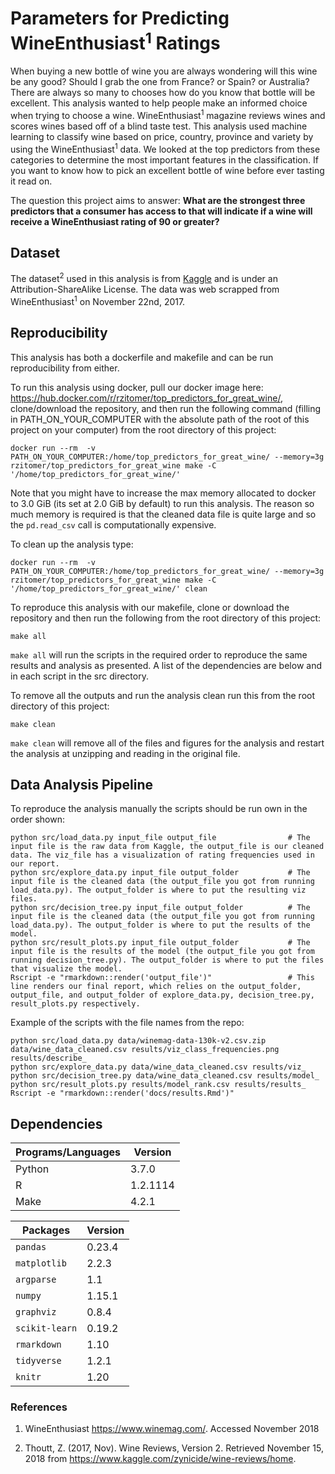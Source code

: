 # Parameters for Predicting WineEnthusiast<sup>1</sup> Ratings

When buying a new bottle of wine you are always wondering will this wine be any good? Should I grab the one from France? or Spain? or Australia? There are always so many to chooses how do you know that bottle will be excellent. This analysis wanted to help people make an informed choice when trying to choose a wine. WineEnthusiast<sup>1</sup> magazine reviews wines and scores wines based off of a blind taste test. This analysis used machine learning to classify wine based on price, country, province and variety by using the WineEnthusiast<sup>1</sup> data. We looked at the top predictors from these categories to determine the most important features in the classification. If you want to know how to pick an excellent bottle of wine before ever tasting it read on.

The question this project aims to answer: **What are the strongest three predictors that a consumer has access to that will indicate if a wine will receive a WineEnthusiast rating of 90 or greater?**

## Dataset

The dataset<sup>2</sup> used in this analysis is from [Kaggle](https://www.kaggle.com/zynicide/wine-reviews/home) and is under an Attribution-ShareAlike License. The data was web scrapped from WineEnthusiast<sup>1</sup> on November 22nd, 2017.

## Reproducibility

This analysis has both a dockerfile and makefile and can be run reproducibility from either.

To run this analysis using docker, pull our docker image here: https://hub.docker.com/r/rzitomer/top_predictors_for_great_wine/, clone/download the repository, and then run the following command (filling in PATH_ON_YOUR_COMPUTER with the absolute path of the root of this project on your computer) from the root directory of this project:
```{bash}
docker run --rm  -v PATH_ON_YOUR_COMPUTER:/home/top_predictors_for_great_wine/ --memory=3g rzitomer/top_predictors_for_great_wine make -C '/home/top_predictors_for_great_wine/'
```

Note that you might have to increase the max memory allocated to docker to 3.0 GiB (its set at 2.0 GiB by default) to run this analysis. The reason so much memory is required is that the cleaned data file is quite large and so the `pd.read_csv` call is computationally expensive.

To clean up the analysis type:
```{bash}
docker run --rm  -v PATH_ON_YOUR_COMPUTER:/home/top_predictors_for_great_wine/ --memory=3g rzitomer/top_predictors_for_great_wine make -C '/home/top_predictors_for_great_wine/' clean
```

To reproduce this analysis with our makefile, clone or download the repository and then run the following from the root directory of this project:
```{bash}
make all
```
`make all` will run the scripts in the required order to reproduce the same results and analysis as presented. A list of the dependencies are below and in each script in the src directory.

To remove all the outputs and run the analysis clean run this from the root directory of this project:
```{bash}
make clean
```
`make clean` will remove all of the files and figures for the analysis and restart the analysis at unzipping and reading in the original file.


## Data Analysis Pipeline

To reproduce the analysis manually the scripts should be run own in the order shown:
```{bash}
python src/load_data.py input_file output_file                # The input file is the raw data from Kaggle, the output_file is our cleaned data. The viz_file has a visualization of rating frequencies used in our report.
python src/explore_data.py input_file output_folder           # The input file is the cleaned data (the output_file you got from running load_data.py). The output_folder is where to put the resulting viz files.
python src/decision_tree.py input_file output_folder          # The input file is the cleaned data (the output_file you got from running load_data.py). The output_folder is where to put the results of the model.  
python src/result_plots.py input_file output_folder           # The input file is the results of the model (the output_file you got from running decision_tree.py). The output_folder is where to put the files that visualize the model.
Rscript -e "rmarkdown::render('output_file')"                 # This line renders our final report, which relies on the output_folder, output_file, and output_folder of explore_data.py, decision_tree.py, result_plots.py respectively.
```
Example of the scripts with the file names from the repo:    

```{bash}
python src/load_data.py data/winemag-data-130k-v2.csv.zip data/wine_data_cleaned.csv results/viz_class_frequencies.png results/describe_
python src/explore_data.py data/wine_data_cleaned.csv results/viz_    
python src/decision_tree.py data/wine_data_cleaned.csv results/model_    
python src/result_plots.py results/model_rank.csv results/results_     
Rscript -e "rmarkdown::render('docs/results.Rmd')"     
```

## Dependencies

| Programs/Languages | Version |
|----------| -------- |
| Python | 3.7.0 |
| R | 1.2.1114 |
| Make | 4.2.1 |


| Packages | Version |
|------|--------------|
| `pandas` | 0.23.4 |
| `matplotlib` | 2.2.3 |
| `argparse`  | 1.1 |
| `numpy` | 1.15.1 |
| `graphviz` | 0.8.4 |
| `scikit-learn` | 0.19.2 |
| `rmarkdown` | 1.10 |
| `tidyverse` | 1.2.1 |
| `knitr` | 1.20 |


### References

1. WineEnthusiast https://www.winemag.com/. Accessed November 2018

2. Thoutt, Z. (2017, Nov). Wine Reviews, Version 2. Retrieved November 15, 2018 from https://www.kaggle.com/zynicide/wine-reviews/home.
